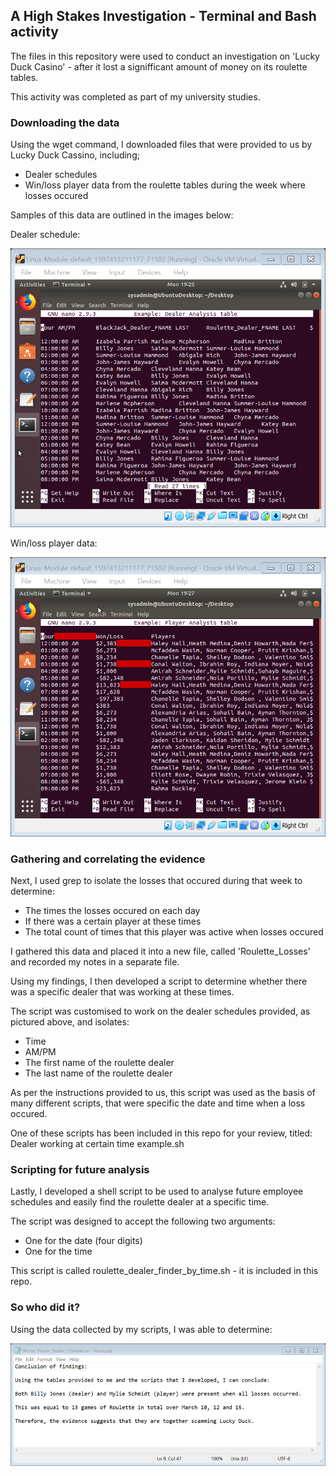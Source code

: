## A High Stakes Investigation - Terminal and Bash activity 

The files in this repository were used to conduct an investigation on 'Lucky Duck Casino' - after it lost a signifficant amount of money on its roulette tables.

This activity was completed as part of my university studies.

### Downloading the data 

Using the wget command, I downloaded files that were provided to us by Lucky Duck Cassino, including;
- Dealer schedules
- Win/loss player data from the roulette tables during the week where losses occured 

Samples of this data are outlined in the images below:

Dealer schedule:

![alt text](https://github.com/AnnabelleMacg/RedTeamProject/blob/main/Linux/Images/Dealer%20Analysis.png "Dealer schedule")

Win/loss player data:

![alt text](https://github.com/AnnabelleMacg/RedTeamProject/blob/main/Linux/Images/Player%20Analysis.png "Win/Loss player data")

### Gathering and correlating the evidence 

Next, I used grep to isolate the losses that occured during that week to determine:
- The times the losses occured on each day 
- If there was a certain player at these times 
- The total count of times that this player was active when losses occured

I gathered this data and placed it into a new file, called 'Roulette_Losses' and recorded my notes in a separate file. 

Using my findings, I then developed a script to determine whether there was a specific dealer that was working at these times. 

The script was customised to work on the dealer schedules provided, as pictured above, and isolates:
- Time
- AM/PM
- The first name of the roulette dealer
- The last name of the roulette dealer 

As per the instructions provided to us, this script was used as the basis of many different scripts, that were specific the date and time when a loss occured. 

One of these scripts has been included in this repo for your review, titled: Dealer working at certain time example.sh

### Scripting for future analysis 

Lastly, I developed a shell script to be used to analyse future employee schedules and easily find the roulette dealer at a specific time. 

The script was designed to accept the following two arguments:
- One for the date (four digits)
- One for the time 

This script is called roulette_dealer_finder_by_time.sh - it is included in this repo. 

### So who did it?

Using the data collected by my scripts, I was able to determine:

![alt text](https://github.com/AnnabelleMacg/RedTeamProject/blob/main/Linux/Images/Summary%20of%20findings.png "Summary of findings")
